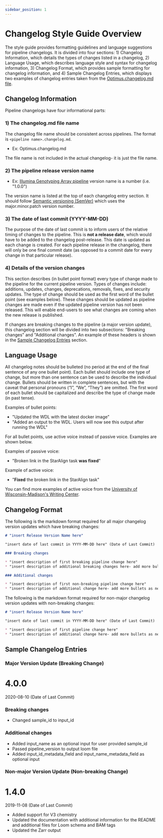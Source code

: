 ```yaml
---
sidebar_position: 1
---
```


# Changelog Style Guide Overview

The style guide provides formatting guidelines and language suggestions for pipeline changelogs. It is divided into four sections: 1) Changelog Information, which details the types of changes listed in a changelog, 2) Language Usage, which describes language style and syntax for changelog information, 3) Changelog Format, which provides sample formatting for changelog information, and 4) Sample Changelog Entries, which displays two examples of changelog entries taken from the [Optimus.changelog.md file](https://github.com/broadinstitute/warp/blob/develop/pipelines/wdl/optimus/Optimus.changelog.md).

## Changelog Information

Pipeline changelogs have four informational parts:

### 1) The changelog.md file name

The changelog file name should be consistent across pipelines. The format is `<pipeline name>.changelog.md`.

- Ex: Optimus.changelog.md

The file name is not included in the actual changelog- it is just the file name.

### 2) The pipeline release version name

- Ex: [Illumina Genotyping Array pipeline](https://github.com/broadinstitute/warp/blob/develop/pipelines/wdl/genotyping/illumina/IlluminaGenotypingArray.changelog.md) version name is a number (i.e. "1.0.0")

The version name is listed at the top of each changelog entry section. It should follow [Semantic versioning (SemVer)](https://semver.org/) which uses the major.minor.patch version number.

### 3) The date of last commit (YYYY-MM-DD)

The purpose of the date of last commit is to inform users of the relative timing of changes to the pipeline. This is **not a release date**, which would have to be added to the changelog post-release. This date is updated as each change is created. For each pipeline release in the changelog, there will only be one final commit date (as opposed to a commit date for every change in that particular release).

### 4) Details of the version changes

This section describes (in bullet point format) every type of change made to the pipeline for the current pipeline version. Types of changes include: additions, updates, changes, deprecations, removals, fixes, and security updates. The type of change should be used as the first word of the bullet point (see examples below). These changes should be updated as pipeline changes are made even if the updated pipeline version has not been released. This will enable end-users to see what changes are coming when the new release is published.

If changes are breaking changes to the pipeline (a major version update), this changelog section will be divided into two subsections: "Breaking changes" and "Additional changes". An example of these headers is shown in the [Sample Changelog Entries](#sample-changelog-entries) section.

## Language Usage

All changelog notes should be bulleted (no period at the end of the final sentence of any one bullet point). Each bullet should include one type of change, but more than one sentence can be used to describe the individual change. Bullets should be written in complete sentences, but with the caveat that personal pronouns (“I”, “We”, “They”) are omitted. The first word of each bullet should be capitalized and describe the type of change made (in past tense).

Examples of bullet points:

- "Updated the WDL with the latest docker image”
- "Added an output to the WDL. Users will now see this output after running the WDL"

For all bullet points, use active voice instead of passive voice. Examples are shown below.

Examples of passive voice:
- "Broken link in the StarAlign task **was fixed**"

Example of active voice:
- "**Fixed** the broken link in the StarAlign task"

You can find more examples of active voice from the [University of Wisconsin-Madison's Writing Center](https://writing.wisc.edu/handbook/style/ccs_activevoice/).

## Changelog Format

The following is the markdown format required for all major changelog version updates which have breaking changes:

```md
# "insert Release Version Name here"

"insert date of last commit in YYYY-MM-DD here" (Date of Last Commit)

### Breaking changes

* "insert description of first breaking pipeline change here"
* "insert description of additional breaking changes here- add more bullets as necessary for additional changes"

### Additional changes

* "insert description of first non-breaking pipeline change here"
* "insert description of additional change here- add more bullets as necessary for additional changes"
```

The following is the markdown format required for non-major changelog version updates with non-breaking changes:

```md
# "insert Release Version Name here"

"insert date of last commit in YYYY-MM-DD here" (Date of Last Commit)

* "insert description of first pipeline change here"
* "insert description of additional change here- add more bullets as necessary for additional changes"
```

## Sample Changelog Entries

### Major Version Update (Breaking Change)

# 4.0.0

2020-08-10 (Date of Last Commit)

### Breaking changes
* Changed sample_id to input_id

### Additional changes
* Added input_name as an optional input for user provided sample_id
* Passed pipeline_version to output loom file
* Added input_id_metadata_field and input_name_metadata_field as optional input


### Non-major Version Update (Non-breaking Change)

# 1.4.0

2019-11-08 (Date of Last Commit)

* Added support for V3 chemistry
* Updated the documentation with additional information for the README and additional files for Loom schema and BAM tags
* Updated the Zarr output


